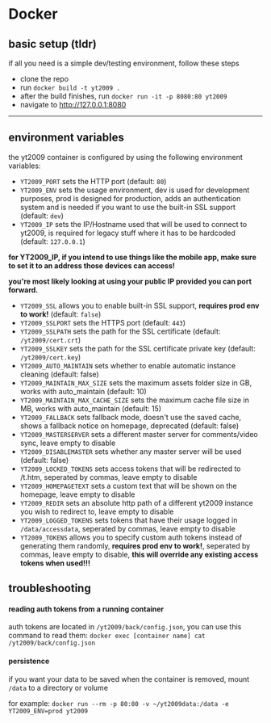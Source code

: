 # Docker
## basic setup (tldr)
if all you need is a simple dev/testing environment, follow these steps
- clone the repo
- run `docker build -t yt2009 .`
- after the build finishes, run `docker run -it -p 8080:80 yt2009`
- navigate to http://127.0.0.1:8080

---

## environment variables
the yt2009 container is configured by using the following environment variables:
- `YT2009_PORT` sets the HTTP port (default: `80`)
- `YT2009_ENV` sets the usage environment, dev is used for development purposes, prod is designed for production, adds an authentication system and is needed if you want to use the built-in SSL support (default: `dev`)
- `YT2009_IP` sets the IP/Hostname used that will be used to connect to yt2009, is required for legacy stuff where it has to be hardcoded (default: `127.0.0.1`)

**for YT2009_IP, if you intend to use things like the mobile app, make sure to set it to an address those devices can access!**

**you're most likely looking at using your public IP provided you can port forward.**

- `YT2009_SSL` allows you to enable built-in SSL support, **requires prod env to work!** (default: `false`)
- `YT2009_SSLPORT` sets the HTTPS port (default: `443`)
- `YT2009_SSLPATH` sets the path for the SSL certificate (default: `/yt2009/cert.crt`)
- `YT2009_SSLKEY` sets the path for the SSL certificate private key (default: `/yt2009/cert.key`)
- `YT2009_AUTO_MAINTAIN` sets whether to enable automatic instance cleaning (default: false)
- `YT2009_MAINTAIN_MAX_SIZE` sets the maximum assets folder size in GB, works with auto_maintain (default: 10)
- `YT2009_MAINTAIN_MAX_CACHE_SIZE` sets the maximum cache file size in MB, works with auto_maintain (default: 15)
- `YT2009_FALLBACK` sets fallback mode, doesn't use the saved cache, shows a fallback notice on homepage, deprecated (default: false)
- `YT2009_MASTERSERVER` sets a different master server for comments/video sync, leave empty to disable
- `YT2009_DISABLEMASTER` sets whether any master server will be used (default: false)
- `YT2009_LOCKED_TOKENS` sets access tokens that will be redirected to /t.htm, seperated by commas, leave empty to disable
- `YT2009_HOMEPAGETEXT` sets a custom text that will be shown on the homepage, leave empty to disable
- `YT2009_REDIR` sets an absolute http path of a different yt2009 instance you wish to redirect to, leave empty to disable
- `YT2009_LOGGED_TOKENS` sets tokens that have their usage logged in `/data/accessdata`, seperated by commas, leave empty to disable
- `YT2009_TOKENS` allows you to specify custom auth tokens instead of generating them randomly, **requires prod env to work!**, seperated by commas, leave empty to disable, **this will override any existing access tokens when used!!!**

## troubleshooting
#### reading auth tokens from a running container

auth tokens are located in `/yt2009/back/config.json`, you can use this command to read them: `docker exec [container name] cat /yt2009/back/config.json`

#### persistence

if you want your data to be saved when the container is removed, mount `/data` to a directory or volume

for example: `docker run --rm -p 80:80 -v ~/yt2009data:/data -e YT2009_ENV=prod yt2009`
